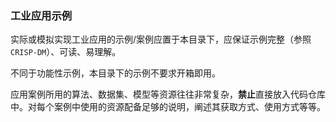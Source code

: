 ### 工业应用示例

实际或模拟实现工业应用的示例/案例应置于本目录下，应保证示例完整（参照`CRISP-DM`）、可读、易理解。

不同于功能性示例，本目录下的示例不要求开箱即用。

应用案例所用的算法、数据集、模型等资源往往非常复杂，**禁止**直接放入代码仓库中。对每个案例中使用的资源配备足够的说明，阐述其获取方式、使用方式等等。
